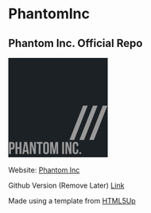 # PhantomInc
## Phantom Inc. Official Repo
<img src="images/logo.jpg" width="200" height="200"></img>

Website: [Phantom Inc](http://phantominc.net)

Github Version (Remove Later) [Link](https://jeremysmai.github.io/phantominc/)

Made using a template from [HTML5Up](https://html5up.com)
